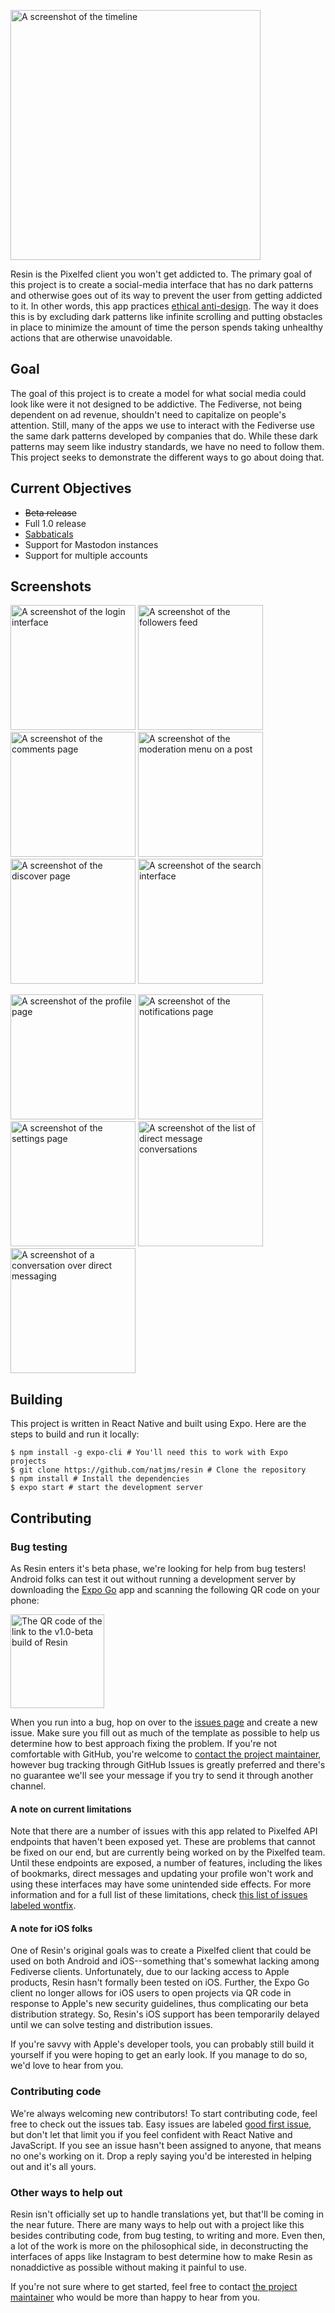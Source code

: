 <img
    src="assets/logo/logo-wordmark.png"
    alt="A screenshot of the timeline"
    width="400" />

Resin is the Pixelfed client you won't get addicted to. The primary goal of this
project is to create a social-media interface that has no dark patterns and
otherwise goes out of its way to prevent the user from getting addicted to it.
In other words, this app practices
[ethical anti-design](https://njms.ca/posts/ethical-anti-design.html). The way
it does this is by excluding dark patterns like infinite scrolling and
putting obstacles in place to minimize the amount of time the person spends
taking unhealthy actions that are otherwise unavoidable.

## Goal

The goal of this project is to create a model for what social media could look
like were it not designed to be addictive. The Fediverse, not being dependent
on ad revenue, shouldn't need to capitalize on people's attention. Still, many
of the apps we use to interact with the Fediverse use the same dark patterns
developed by companies that do. While these dark patterns may seem like industry
standards, we have no need to follow them. This project seeks to demonstrate
the different ways to go about doing that.

## Current Objectives
 * ~~Beta release~~
 * Full 1.0 release
 * [Sabbaticals](https://github.com/natjms/resin/issues/19)
 * Support for Mastodon instances
 * Support for multiple accounts

## Screenshots
<img
    src="assets/screenshots/login.png"
    alt="A screenshot of the login interface"
    width="200" />
<img
    src="assets/screenshots/feed.png"
    alt="A screenshot of the followers feed"
    width="200" />
<img
    src="assets/screenshots/comments.png"
    alt="A screenshot of the comments page"
    width="200" />
<img
    src="assets/screenshots/moderation.png"
    alt="A screenshot of the moderation menu on a post"
    width="200" />
<img
    src="assets/screenshots/discover.png"
    alt="A screenshot of the discover page"
    width="200" />
<img
    src="assets/screenshots/search.png"
    alt="A screenshot of the search interface"
    width="200" />

<img
    src="assets/screenshots/profile.png"
    alt="A screenshot of the profile page"
    width="200" />
<img
    src="assets/screenshots/notifications.png"
    alt="A screenshot of the notifications page"
    width="200" />
<img
    src="assets/screenshots/settings.png"
    alt="A screenshot of the settings page"
    width="200" />
<img
    src="assets/screenshots/direct-messages.png"
    alt="A screenshot of the list of direct message conversations"
    width="200" />
<img
    src="assets/screenshots/conversation.png"
    alt="A screenshot of a conversation over direct messaging"
    width="200" />

## Building

This project is written in React Native and built using Expo. Here are the
steps to build and run it locally:

```
$ npm install -g expo-cli # You'll need this to work with Expo projects
$ git clone https://github.com/natjms/resin # Clone the repository
$ npm install # Install the dependencies
$ expo start # start the development server
```

## Contributing

### Bug testing
As Resin enters it's beta phase, we're looking for help from bug testers!
Android folks can test it out without running a development server by
downloading the
[Expo Go](https://play.google.com/store/apps/details?id=host.exp.exponent)
app and scanning the following QR code on your phone:

<img
    src="assets/build-qr-code.png"
    alt="The QR code of the link to the v1.0-beta build of Resin"
    style="margin-left: auto; margin-right: auto; width: 150px"/>

When you run into a bug, hop on over to the [issues page](https://github.com/natjms/resin/issues) and create a new issue. Make sure you fill out as much of the template as possible to help us determine how to best approach fixing the problem. If you're not comfortable with GitHub, you're welcome to [contact the project maintainer](https://social.njms.ca/nat), however bug tracking through GitHub Issues is greatly preferred and there's no guarantee we'll see your message if you try to send it through another channel.

#### A note on current limitations
Note that there are a number of issues with this app related to Pixelfed API endpoints that haven't been exposed yet. These are problems that cannot be fixed on our end, but are currently being worked on by the Pixelfed team. Until these endpoints are exposed, a number of features, including the likes of bookmarks, direct messages and updating your profile won't work and using these interfaces may have some unintended side effects. For more information and for a full list of these limitations, check [this list of issues labeled wontfix](https://github.com/natjms/resin/issues?q=is%3Aopen+is%3Aissue+label%3Awontfix).

#### A note for iOS folks
One of Resin's original goals was to create a Pixelfed client that could be
used on both Android and iOS--something that's somewhat lacking among
Fediverse clients. Unfortunately, due to our lacking access to Apple products,
Resin hasn't formally been tested on iOS. Further, the Expo Go client no longer
allows for iOS users to open projects via QR code in response to Apple's new
security guidelines, thus complicating our beta distribution strategy. So,
Resin's iOS support has been temporarily delayed until we can solve testing and
distribution issues.

If you're savvy with Apple's developer tools, you can probably still build it
yourself if you were hoping to get an early look. If you manage to do so, we'd
love to hear from you.

### Contributing code

We're always welcoming new contributors! To start contributing code, feel free
to check out the issues tab. Easy issues are labeled
[good first issue](https://github.com/natjms/resin/issues?q=is%3Aopen+is%3Aissue+label%3A%22good+first+issue%22),
but don't let that limit you if you feel confident with React Native and
JavaScript. If you see an issue hasn't been assigned to anyone, that means no
one's working on it. Drop a reply saying you'd be interested in helping out and
it's all yours.

### Other ways to help out

Resin isn't officially set up to handle translations yet, but that'll be coming
in the near future. There are many ways to help out with a project like this
besides contributing code, from bug testing, to writing and more. Even then, a
lot of the work is more on the philosophical side, in deconstructing the
interfaces of apps like Instagram to best determine how to make Resin as
nonaddictive as possible without making it painful to use.

If you're not sure where to get started, feel free to contact
[the project maintainer](https://social.njms.ca/nat) who would be more than
happy to hear from you.
